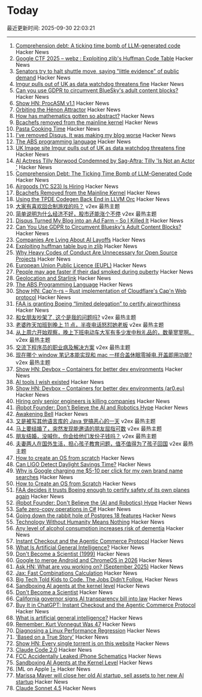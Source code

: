 # Today

最近更新时间: 2025-09-30 22:03:21

--- 
1. [Comprehension debt: A ticking time bomb of LLM-generated code](https://codemanship.wordpress.com/2025/09/30/comprehension-debt-the-ticking-time-bomb-of-llm-generated-code/) Hacker News
2. [Google CTF 2025 – webz : Exploiting zlib's Huffman Code Table](https://velog.io/@0range1337/CTF-Google-CTF-2025-webz-Exploiting-zlibs-Huffman-Code-Table-English) Hacker News
3. [Senators try to halt shuttle move, saying "little evidence" of public demand](https://arstechnica.com/space/2025/09/senators-to-appropriators-leave-space-shuttle-discovery-in-smithsonian/) Hacker News
4. [Imgur pulls out of UK as data watchdog threatens fine](https://www.express.co.uk/news/uk/2115228/image-site-imgur-pulls-out) Hacker News
5. [Can you use GDPR to circumvent BlueSky's adult content blocks?](https://shkspr.mobi/blog/2025/09/can-you-use-gdpr-to-circumvent-blueskys-adult-content-blocks/) Hacker News
6. [Show HN: ProcASM v1.1](https://procasm.temware.site/) Hacker News
7. [Orbiting the Hénon Attractor](https://observablehq.com/@yurivish/orbiting-the-henon-attractor) Hacker News
8. [How has mathematics gotten so abstract?](https://lcamtuf.substack.com/p/how-has-mathematics-gotten-so-abstract) Hacker News
9. [Bcachefs removed from the mainline kernel](https://lwn.net/Articles/1040120/) Hacker News
10. [Pasta Cooking Time](https://www.jefftk.com/p/pasta-cooking-time) Hacker News
11. [I’ve removed Disqus. It was making my blog worse](https://ryansouthgate.com/goodbye-disqus/) Hacker News
12. [The ABS programming language](https://www.abs-lang.org/) Hacker News
13. [UK Image site Imgur pulls out of UK as data watchdog threatens fine](https://www.express.co.uk/news/uk/2115228/image-site-imgur-pulls-out) Hacker News
14. [AI Actress Tilly Norwood Condemned by Sag-Aftra: Tilly 'Is Not an Actor '](https://variety.com/2025/film/news/sag-aftra-tilly-norwood-ai-actress-1236534779/) Hacker News
15. [Comprehension Debt: The Ticking Time Bomb of LLM-Generated Code](https://codemanship.wordpress.com/2025/09/30/comprehension-debt-the-ticking-time-bomb-of-llm-generated-code/) Hacker News
16. [Airgoods (YC S23) Is Hiring](https://airgoods.com/careers?utm_source=hacker_news) Hacker News
17. [Bcachefs Removed from the Mainline Kernel](https://lwn.net/Articles/1040120/) Hacker News
18. [Using the TPDE Codegen Back End in LLVM Orc](https://weliveindetail.github.io/blog/post/2025/09/30/tpde-in-llvm-orc.html) Hacker News
19. [大家有喜欢回合制游戏的吗？](https://www.v2ex.com/t/1162854) v2ex 最热主题
20. [简单说明为什么经济不好，股市还能涨个不停](https://www.v2ex.com/t/1162806) v2ex 最热主题
21. [Disqus Turned My Blog into an Ad Farm – So I Killed It](https://ryansouthgate.com/goodbye-disqus/) Hacker News
22. [Can You Use GDPR to Circumvent Bluesky's Adult Content Blocks?](https://shkspr.mobi/blog/2025/09/can-you-use-gdpr-to-circumvent-blueskys-adult-content-blocks/) Hacker News
23. [Companies Are Lying About AI Layoffs](https://huijzer.xyz/posts/111/companies-are-lying-about-ai-layoffs) Hacker News
24. [Exploiting huffman table bug in zlib](https://velog.io/@0range1337/CTF-Google-CTF-2025-webz-Exploiting-zlibs-Huffman-Code-Table-English) Hacker News
25. [Why Heavy Codes of Conduct Are Unnecessary for Open Source Projects](https://shujisado.org/2025/09/30/why-heavy-codes-of-conduct-are-unnecessary-for-most-open-source-projects/) Hacker News
26. [European Union Public Licence (EUPL)](https://eupl.eu/) Hacker News
27. [People may age faster if their dad smoked during puberty](https://www.ersnet.org/news-and-features/news/people-may-age-faster-if-their-dad-smoked-during-puberty/) Hacker News
28. [Geolocation and Starlink](https://www.potaroo.net/ispcol/2025-09/starlinkgeo.html) Hacker News
29. [The ABS Programming Language](https://www.abs-lang.org/) Hacker News
30. [Show HN: Cap'n-rs – Rust implementation of Cloudflare's Cap'n Web protocol](https://github.com/currentspace/capn-rs) Hacker News
31. [FAA is granting Boeing “limited delegation” to certify airworthiness](https://www.theregister.com/2025/09/29/faa_decides_it_trusts_boeing/) Hacker News
32. [和女朋友吵架了, 这个是我的问题吗?](https://www.v2ex.com/t/1162864) v2ex 最热主题
33. [老婆昨天加班到晚上 11 点，半夜电话怒怼她老板](https://www.v2ex.com/t/1162811) v2ex 最热主题
34. [从上周六开始观察，晚上下班电动车大军有多少发中秋礼品的，数量寥寥啊。](https://www.v2ex.com/t/1162776) v2ex 最热主题
35. [交流下程序员的职业病及解决方案](https://www.v2ex.com/t/1162773) v2ex 最热主题
36. [现在哪个 window 笔记本能实现和 mac 一样合盖休眠零掉电,开盖即用功能?](https://www.v2ex.com/t/1162761) v2ex 最热主题
37. [Show HN: Devbox – Containers for better dev environments](https://devbox.ar0.eu/) Hacker News
38. [AI tools I wish existed](https://sharif.io/28-ideas-2025) Hacker News
39. [Show HN: Devbox – Containers for better dev environments (ar0.eu)](https://devbox.ar0.eu/) Hacker News
40. [Hiring only senior engineers is killing companies](https://workweave.dev/blog/hiring-only-senior-engineers-is-killing-companies) Hacker News
41. [iRobot Founder: Don't Believe the AI and Robotics Hype](https://crazystupidtech.com/2025/09/29/irobot-founder-dont-believe-the-ai-robotics-hype/) Hacker News
42. [Awakening Bell](https://awakeningbell.org/) Hacker News
43. [又是被写其他语言库的 Java 党搞恶心的一天](https://www.v2ex.com/t/1162789) v2ex 最热主题
44. [马上要结婚了，突然发现能邀请的朋友屈指可数](https://www.v2ex.com/t/1162785) v2ex 最热主题
45. [朋友结婚，没喊你，你会给他们发份子钱吗？](https://www.v2ex.com/t/1162778) v2ex 最热主题
46. [夫妻两人在国外生活，担心孩子教育问题，值不值得为了孩子回国](https://www.v2ex.com/t/1162760) v2ex 最热主题
47. [How to create an OS from scratch](https://github.com/cfenollosa/os-tutorial) Hacker News
48. [Can LIGO Detect Daylight Savings Time?](https://arxiv.org/abs/2509.11849) Hacker News
49. [Why is Google charging me $5-10 per click for my own brand name searches](https://news.ycombinator.com/item?id=45420751) Hacker News
50. [How to Create an OS from Scratch](https://github.com/cfenollosa/os-tutorial) Hacker News
51. [FAA decides it trusts Boeing enough to certify safety of its own planes again](https://www.theregister.com/2025/09/29/faa_decides_it_trusts_boeing/) Hacker News
52. [iRobot Founder: Don't Believe the (AI and Robotics) Hype](https://crazystupidtech.com/2025/09/29/irobot-founder-dont-believe-the-ai-robotics-hype/) Hacker News
53. [Safe zero-copy operations in C#](https://ssg.dev/safe-zero-copy-operations-in-c/) Hacker News
54. [Going down the rabbit hole of Postgres 18 features](https://xata.io/blog/going-down-the-rabbit-hole-of-postgres-18-features) Hacker News
55. [Technology Without Humanity Means Nothing](https://moneo.com.tr/blog/technology-without-humanity-means-nothing) Hacker News
56. [Any level of alcohol consumption increases risk of dementia](https://www.ox.ac.uk/news/2025-09-24-any-level-alcohol-consumption-increases-risk-dementia) Hacker News
57. [Instant Checkout and the Agentic Commerce Protocol](https://openai.com/index/buy-it-in-chatgpt/) Hacker News
58. [What Is Artificial General Intelligence?](https://arxiv.org/abs/2503.23923) Hacker News
59. [Don't Become a Scientist (1999)](https://yangxiao.cs.ua.edu/Don%27t%20Become%20a%20Scientist!.htm) Hacker News
60. [Google to merge Android and ChromeOS in 2026](https://www.theregister.com/2025/09/25/google_android_chromeos/) Hacker News
61. [Ask HN: What are you working on? (September 2025)](https://news.ycombinator.com/item?id=45418675) Hacker News
62. [Jax: Fast Combinations Calculation](https://github.com/phoenicyan/combinadics) Hacker News
63. [Big Tech Told Kids to Code. The Jobs Didn’t Follow.](https://www.nytimes.com/2025/09/29/podcasts/the-daily/big-tech-told-kids-to-code-the-jobs-didnt-follow.html) Hacker News
64. [Sandboxing AI agents at the kernel level](https://www.greptile.com/blog/sandboxing-agents-at-the-kernel-level) Hacker News
65. [Don't Become a Scientist](https://yangxiao.cs.ua.edu/Don%27t%20Become%20a%20Scientist!.htm) Hacker News
66. [California governor signs AI transparency bill into law](https://www.gov.ca.gov/2025/09/29/governor-newsom-signs-sb-53-advancing-californias-world-leading-artificial-intelligence-industry/) Hacker News
67. [Buy It in ChatGPT: Instant Checkout and the Agentic Commerce Protocol](https://openai.com/index/buy-it-in-chatgpt/) Hacker News
68. [What is artificial general intelligence?](https://arxiv.org/abs/2503.23923) Hacker News
69. [Remember: Kurt Vonnegut Was 47](https://www.joanwestenberg.com/p/remember-kurt-vonnegut-was-47) Hacker News
70. [Diagnosing a Linux Performance Regression](https://automattic.com/2024/03/14/systems-report-linux-performance-regression/) Hacker News
71. ['Based on a True Story'](https://informationisbeautiful.net/visualizations/based-on-a-true-true-story/) Hacker News
72. [Show HN: Every single torrent is on this website](https://infohash.lol/) Hacker News
73. [Claude Code 2.0](https://www.npmjs.com/package/@anthropic-ai/claude-code) Hacker News
74. [FCC Accidentally Leaked iPhone Schematics](https://www.engadget.com/big-tech/fcc-accidentally-leaked-iphone-schematics-potentially-giving-rivals-a-peek-at-company-secrets-154551807.html) Hacker News
75. [Sandboxing AI Agents at the Kernel Level](https://www.greptile.com/blog/sandboxing-agents-at-the-kernel-level) Hacker News
76. [ML on Apple ][+](https://mdcramer.github.io/apple-2-blog/k-means/) Hacker News
77. [Marissa Mayer will close her old AI startup, sell assets to her new AI startup](https://techcrunch.com/2025/09/29/marissa-mayer-will-close-her-old-startup-sell-assets-to-her-new-startup/) Hacker News
78. [Claude Sonnet 4.5](https://www.anthropic.com/news/claude-sonnet-4-5) Hacker News

